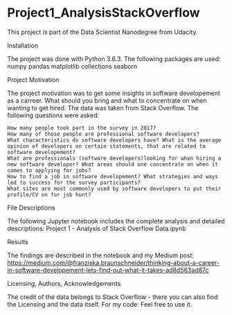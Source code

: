 # Project1_AnalysisStackOverflow

This project is part of the Data Scientist Nanodegree from Udacity.

Installation

The project was done with Python 3.6.3. The following packages are used:
numpy
pandas
matplotlib
collections
seaborn

Project Motivation

The project motivation was to get some insights in software developement as a carreer. What should you bring and what to concentrate on when wanting to get hired. The data was taken from Stack Overflow.
The following questions were asked:

    How many people took part in the survey in 2017?
    How many of those people are professional software developers?
    What characteristics do software developers have? What is the average opinion of developers on certain statements, that are related to software developement?
    What are professionals (software developers)looking for when hiring a new software developer? What areas should one concentrate on when it comes to applying for jobs?
    How to find a job in software developement? What strategies and ways led to success for the survey participants?
    What sites are most commonly used by software developers to put their profile/CV on for job hunt?

File Descriptions

The following Jupyter notebook includes the complete analysis and detailed descriptions:
Project 1 - Analysis of Stack Overflow Data.ipynb

Results

The findings are described in the notebook and my Medium post: https://medium.com/@franziska.braunschneider/thinking-about-a-career-in-software-developement-lets-find-out-what-it-takes-ad8d563ad87c 

Licensing, Authors, Acknowledgements

The credit of the data belongs to Stack Overflow - there you can also find the Licensing and the data itself. For my code: Feel free to use it.
